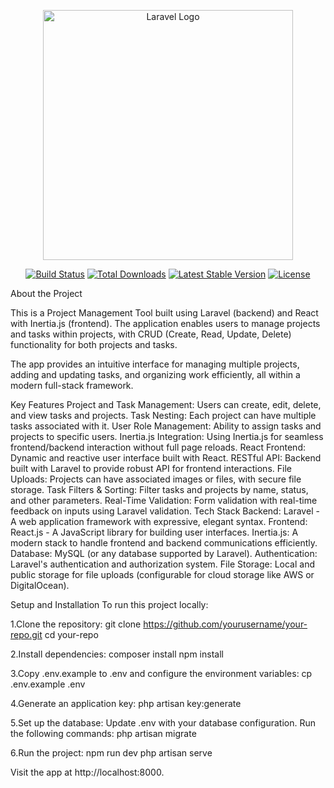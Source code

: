 <p align="center"><a href="https://laravel.com" target="_blank"><img src="https://raw.githubusercontent.com/laravel/art/master/logo-lockup/5%20SVG/2%20CMYK/1%20Full%20Color/laravel-logolockup-cmyk-red.svg" width="400" alt="Laravel Logo"></a></p> <p align="center"> <a href="https://github.com/laravel/framework/actions"><img src="https://github.com/laravel/framework/workflows/tests/badge.svg" alt="Build Status"></a> <a href="https://packagist.org/packages/laravel/framework"><img src="https://img.shields.io/packagist/dt/laravel/framework" alt="Total Downloads"></a> <a href="https://packagist.org/packages/laravel/framework"><img src="https://img.shields.io/packagist/v/laravel/framework" alt="Latest Stable Version"></a> <a href="https://packagist.org/packages/laravel/framework"><img src="https://img.shields.io/packagist/l/laravel/framework" alt="License"></a> </p>
About the Project

This is a Project Management Tool built using Laravel (backend) and React with Inertia.js (frontend). The application enables users to manage projects and tasks within projects, with CRUD (Create, Read, Update, Delete) functionality for both projects and tasks.

The app provides an intuitive interface for managing multiple projects, adding and updating tasks, and organizing work efficiently, all within a modern full-stack framework.

Key Features
Project and Task Management: Users can create, edit, delete, and view tasks and projects.
Task Nesting: Each project can have multiple tasks associated with it.
User Role Management: Ability to assign tasks and projects to specific users.
Inertia.js Integration: Using Inertia.js for seamless frontend/backend interaction without full page reloads.
React Frontend: Dynamic and reactive user interface built with React.
RESTful API: Backend built with Laravel to provide robust API for frontend interactions.
File Uploads: Projects can have associated images or files, with secure file storage.
Task Filters & Sorting: Filter tasks and projects by name, status, and other parameters.
Real-Time Validation: Form validation with real-time feedback on inputs using Laravel validation.
Tech Stack
Backend: Laravel - A web application framework with expressive, elegant syntax.
Frontend: React.js - A JavaScript library for building user interfaces.
Inertia.js: A modern stack to handle frontend and backend communications efficiently.
Database: MySQL (or any database supported by Laravel).
Authentication: Laravel's authentication and authorization system.
File Storage: Local and public storage for file uploads (configurable for cloud storage like AWS or DigitalOcean).

Setup and Installation
To run this project locally:

1.Clone the repository:
    git clone https://github.com/yourusername/your-repo.git
    cd your-repo

2.Install dependencies:
    composer install
    npm install

3.Copy .env.example to .env and configure the environment variables:
    cp .env.example .env

4.Generate an application key:
    php artisan key:generate

5.Set up the database:
  Update .env with your database configuration.
  Run the following commands:
          php artisan migrate

6.Run the project:
    npm run dev
    php artisan serve

    
Visit the app at http://localhost:8000.






